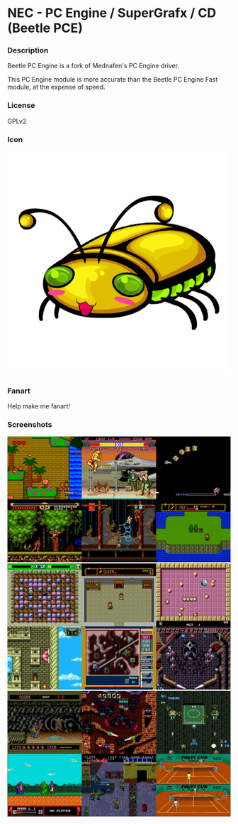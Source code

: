 # NEC - PC Engine / SuperGrafx / CD (Beetle PCE)

### Description

Beetle PC Engine is a fork of Mednafen's PC Engine driver.

This PC Engine module is more accurate than the Beetle PC Engine Fast module, at the expense of speed.

### License

GPLv2

### Icon

![NEC - PC Engine / SuperGrafx / CD (Beetle PCE) icon](game.libretro.beetle-pce/resources/icon.png)

### Fanart

Help make me fanart!

### Screenshots

![NEC - PC Engine / SuperGrafx / CD (Beetle PCE) screenshot](game.libretro.beetle-pce/resources/screenshot-01.jpg)
![NEC - PC Engine / SuperGrafx / CD (Beetle PCE) screenshot](game.libretro.beetle-pce/resources/screenshot-02.jpg)
![NEC - PC Engine / SuperGrafx / CD (Beetle PCE) screenshot](game.libretro.beetle-pce/resources/screenshot-03.jpg)
